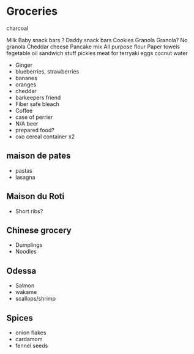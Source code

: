 # Groceries

charcoal


Milk
Baby snack bars
?
Daddy snack bars
Cookies
Granola
Granola?
No granola
Cheddar cheese
Pancake mix
All purpose flour
Paper towels
fegetable oil
sandwich stuff
pickles
meat for terryaki
eggs
cocnut water

- Ginger
- blueberries, strawberries
- bananes
- oranges
- cheddar
- barkeepers friend
- Fiber safe bleach
- Coffee
- case of perrier
- N/A beer
- prepared food?
- oxo cereal container x2

## maison de pates

- pastas
- lasagna

## Maison du Roti

- Short ribs?

## Chinese grocery

- Dumplings
- Noodles

## Odessa

- Salmon
- wakame
- scallops/shrimp

## Spices

- onion flakes
- cardamom
- fennel seeds
